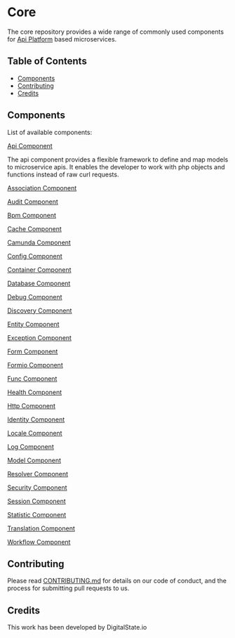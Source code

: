 # Core

The core repository provides a wide range of commonly used components for [Api Platform](https://github.com/api-platform/api-platform) based microservices.

## Table of Contents

- [Components](#components)
- [Contributing](#contributing)
- [Credits](#credits)

## Components

List of available components:

[Api Component](https://github.com/DigitalState/Core/tree/develop/src/Ds/Component/Api)

The api component provides a flexible framework to define and map models to microservice apis. It enables the developer to work with php objects and functions instead of raw curl requests.

[Association Component](https://github.com/DigitalState/Core/tree/develop/src/Ds/Component/Association)



[Audit Component](https://github.com/DigitalState/Core/tree/develop/src/Ds/Component/Audit)



[Bpm Component](https://github.com/DigitalState/Core/tree/develop/src/Ds/Component/Bpm)



[Cache Component](https://github.com/DigitalState/Core/tree/develop/src/Ds/Component/Cache)



[Camunda Component](https://github.com/DigitalState/Core/tree/develop/src/Ds/Component/Camunda)



[Config Component](https://github.com/DigitalState/Core/tree/develop/src/Ds/Component/Config)



[Container Component](https://github.com/DigitalState/Core/tree/develop/src/Ds/Component/Container)



[Database Component](https://github.com/DigitalState/Core/tree/develop/src/Ds/Component/Database)



[Debug Component](https://github.com/DigitalState/Core/tree/develop/src/Ds/Component/Debug)



[Discovery Component](https://github.com/DigitalState/Core/tree/develop/src/Ds/Component/Discovery)



[Entity Component](https://github.com/DigitalState/Core/tree/develop/src/Ds/Component/Entity)



[Exception Component](https://github.com/DigitalState/Core/tree/develop/src/Ds/Component/Exception)



[Form Component](https://github.com/DigitalState/Core/tree/develop/src/Ds/Component/Form)



[Formio Component](https://github.com/DigitalState/Core/tree/develop/src/Ds/Component/Formio)



[Func Component](https://github.com/DigitalState/Core/tree/develop/src/Ds/Component/Func)



[Health Component](https://github.com/DigitalState/Core/tree/develop/src/Ds/Component/Health)



[Http Component](https://github.com/DigitalState/Core/tree/develop/src/Ds/Component/Http)



[Identity Component](https://github.com/DigitalState/Core/tree/develop/src/Ds/Component/Identity)



[Locale Component](https://github.com/DigitalState/Core/tree/develop/src/Ds/Component/Locale)



[Log Component](https://github.com/DigitalState/Core/tree/develop/src/Ds/Component/Log)



[Model Component](https://github.com/DigitalState/Core/tree/develop/src/Ds/Component/Model)



[Resolver Component](https://github.com/DigitalState/Core/tree/develop/src/Ds/Component/Resolver)



[Security Component](https://github.com/DigitalState/Core/tree/develop/src/Ds/Component/Security)



[Session Component](https://github.com/DigitalState/Core/tree/develop/src/Ds/Component/Session)



[Statistic Component](https://github.com/DigitalState/Core/tree/develop/src/Ds/Component/Statistic)



[Translation Component](https://github.com/DigitalState/Core/tree/develop/src/Ds/Component/Translation)



[Workflow Component](https://github.com/DigitalState/Core/tree/develop/src/Ds/Component/Workflow)


## Contributing

Please read [CONTRIBUTING.md](CONTRIBUTING.md) for details on our code of conduct, and the process for submitting pull requests to us.

## Credits

This work has been developed by DigitalState.io